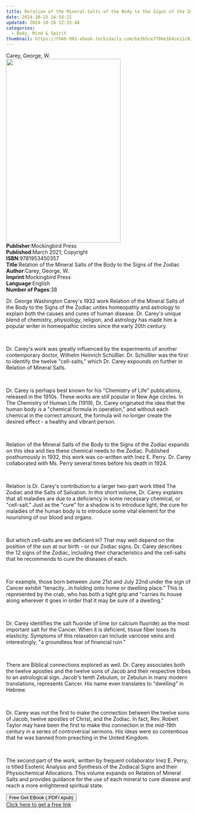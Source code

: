 ```yaml
---
title: Relation of the Mineral Salts of the Body to the Signs of the Zodiac | Free Book
date: 2024-10-25 16:54:21
updated: 2024-10-26 12:33:48
categories:
  - Body, Mind & Spirit
thumbnail: https://thmb-001-ebook.techidaily.com/be3b5ce7706e1b4ce11c01b3bc9073a4cb75767130778212fe0e755110c9d275.jpg
---
```

<main id="book-container">
  <div class="flex flex-col">
    <div class="book-brief flex-1 py-6 px-4 sm:p-6 md:py-10 md:px-8">
      <!-- brief-->
      <div class="book-brief-main">Carey, George, W.</div>
    </div>
    <div
      class="book-meta-info flex-1 grid gap-4 col-start-1 col-end-3 row-start-1 sm:mb-6 sm:grid-cols-4 lg:gap-6 lg:col-start-2 lg:row-end-6 lg:row-span-6 lg:mb-0"
    >
      <div
        class="book-meta-info-left place-content-center mt-4 p-4 text-sm leading-6 col-start-2 col-span-2 dark:text-slate-400"
      >
        <img
          class="w-full h-500 object-cover rounded-lg sm:h-255 sm:col-span-2 lg:col-span-full"
          src="https://img-001-ebook.techidaily.com/0f68f0f8a01a81c146a0c3ad56f53fc89de6fe28306c06c8b941ca33feaaa14b.jpg"
          alt=""
          width="312"
          height="500"
        />
      </div>
      <div
        class="book-meta-info-right mt-2 col-start-1 row-start-2 col-span-3 self-center"
      >
        <!-- meta data  -->
        <div class="flex flex-col px-4 md:px-8">
          <div class="flex-1">
            <strong>Publisher</strong>:<span class="px-2"
              >Mockingbird Press</span
            >
          </div>
          <div class="flex-1">
            <strong>Published</strong>:<span class="px-2"
              >March 2021; Copyright</span
            >
          </div>
          <div class="flex-1">
            <strong>ISBN</strong>:<span class="px-2">9781953450357</span>
          </div>
          <div class="flex-1">
            <strong>Title</strong>:<span class="px-2"
              >Relation of the Mineral Salts of the Body to the Signs of the
              Zodiac</span
            >
          </div>
          <div class="flex-1">
            <strong>Author</strong>:<span class="px-2">Carey, George, W.</span>
          </div>
          <div class="flex-1">
            <strong>Imprint</strong>:<span class="px-2">Mockingbird Press</span>
          </div>
          <div class="flex-1">
            <strong>Language</strong>:<span class="px-2">English</span>
          </div>
          <div class="flex-1">
            <strong>Number of Pages</strong>:<span class="px-2">38</span>
          </div>
        </div>
      </div>
    </div>
    <div class="book-description flex-1 py-6 px-4 sm:p-6 md:py-10 md:px-8">
      <div class="book-description-main">
        <div accordion-content="" id="description">
          <p>
            Dr. George Washington Carey's 1932 work Relation of the Mineral
            Salts of the Body to the Signs of the Zodiac unites homeopathy and
            astrology to explain both the causes and cures of human disease. Dr.
            Carey's unique blend of chemistry, physiology, religion, and
            astrology has made him a popular writer in homeopathic circles since
            the early 20th century.
          </p>
          <p>&nbsp;</p>
          <p>
            Dr. Carey's work was greatly influenced by the experiments of
            another contemporary doctor, Wilhelm Heinrich Schüßler. Dr. Schüßler
            was the first to identify the twelve "cell-salts," which Dr. Carey
            expounds on further in Relation of Mineral Salts.
          </p>
          <p>&nbsp;</p>
          <p>
            Dr. Carey is perhaps best known for his "Chemistry of Life"
            publications, released in the 1910s. These works are still popular
            in New Age circles. In The Chemistry of Human Life (1919), Dr. Carey
            originated the idea that the human body is a "chemical formula in
            operation," and without each chemical in the correct amount, the
            formula will no longer create the desired effect - a healthy and
            vibrant person.
          </p>
          <p>&nbsp;</p>
          <p>
            Relation of the Mineral Salts of the Body to the Signs of the Zodiac
            expands on this idea and ties these chemical needs to the Zodiac.
            Published posthumously in 1932, this work was co-written with Inez
            E. Perry. Dr. Carey collaborated with Ms. Perry several times before
            his death in 1924.
          </p>
          <p>&nbsp;</p>
          <p>
            Relation is Dr. Carey's contribution to a larger two-part work
            titled The Zodiac and the Salts of Salvation. In this short volume,
            Dr. Carey explains that all maladies are due to a deficiency in some
            necessary chemical, or "cell-salt." Just as the "cure" for a shadow
            is to introduce light, the cure for maladies of the human body is to
            introduce some vital element for the nourishing of our blood and
            organs.
          </p>
          <p>&nbsp;</p>
          <p>
            But which cell-salts are we deficient in? That may well depend on
            the position of the sun at our birth - or our Zodiac signs. Dr.
            Carey describes the 12 signs of the Zodiac, including their
            characteristics and the cell-salts that he recommends to cure the
            diseases of each.
          </p>
          <p>&nbsp;</p>
          <p>
            For example, those born between June 21st and July 22nd under the
            sign of Cancer exhibit "tenacity...in holding onto home or dwelling
            place." This is represented by the crab, who has both a tight grip
            and "carries its house along wherever it goes in order that it may
            be sure of a dwelling."
          </p>
          <p>&nbsp;</p>
          <p>
            Dr. Carey identifies the salt fluoride of lime (or calcium fluoride)
            as the most important salt for the Cancer. When it is deficient,
            tissue fiber loses its elasticity. Symptoms of this relaxation can
            include varicose veins and interestingly, "a groundless fear of
            financial ruin."
          </p>
          <p>&nbsp;</p>
          <p>
            There are Biblical connections explored as well. Dr. Carey
            associates both the twelve apostles and the twelve sons of Jacob and
            their respective tribes to an astrological sign. Jacob's tenth
            Zebulum, or Zebulun in many modern translations, represents Cancer.
            His name even translates to "dwelling" in Hebrew.
          </p>
          <p>&nbsp;</p>
          <p>
            Dr. Carey was not the first to make the connection between the
            twelve sons of Jacob, twelve apostles of Christ, and the Zodiac. In
            fact, Rev. Robert Taylor may have been the first to make this
            connection in the mid-19th century in a series of controversial
            sermons. His ideas were so contentious that he was banned from
            preaching in the United Kingdom.
          </p>
          <p>&nbsp;</p>
          <p>
            The second part of the work, written by frequent collaborator Inez
            E. Perry, is titled Esoteric Analysis and Synthesis of the Zodiacal
            Signs and their Physiochemical Allocations. This volume expands on
            Relation of Mineral Salts and provides guidance for the use of each
            mineral to cure disease and reach a more enlightened spiritual
            state.
          </p>
        </div>
        <div class="accordion-fader"></div>
      </div>
    </div>
    <div class="book-excerpts flex-1 py-6 px-4 sm:p-6 md:py-10 md:px-8"></div>
    <div
      class="book-about-author flex-1 py-6 px-4 sm:p-6 md:py-10 md:px-8"
    ></div>
    <div class="book-free-get flex-1 py-6 px-4 sm:p-6 md:py-10 md:px-8">
      <button
        id="btn-free-get"
        class="bg-blue-500 hover:bg-blue-700 text-white font-bold py-2 px-4 rounded"
      >
        Free Get EBook (.PDF/.epub)
      </button>
      <div id="countdown-display" class="px-2 text-lg mt-2"></div>
      <a
        id="free-link"
        class="hidden bg-blue-500 hover:bg-blue-700 text-white font-bold py-2 px-4 rounded"
        href="https://www.ebooks.com/en-us/book/210798986/relation-of-the-mineral-salts-of-the-body-to-the-signs-of-the-zodiac/carey-george-w/"
        target="_blank"
        >Click here to get a free link</a
      >
    </div>
    <script>
      let countdownTime = 0;
      let countdownInterval = null;
      document
        .getElementById('btn-free-get')
        .addEventListener('click', startCountdown);
      function startCountdown() {
        countdownTime = new Date().getTime() + 60000 * 3;
        countdownInterval = setInterval(updateCountdown, 1000);
        document.getElementById('btn-free-get').disabled = true;
        document
          .getElementById('btn-free-get')
          .classList.add('bg-gray-500', 'cursor-not-allowed');
      }
      function updateCountdown() {
        let currentTime = new Date().getTime();
        let timeLeft = countdownTime - currentTime;
        let secondsLeft = Math.floor(timeLeft / 1000);
        document.getElementById('countdown-display').innerHTML =
          `Remaining time: ${secondsLeft} seconds.`;
        if (secondsLeft <= 0) {
          clearInterval(countdownInterval);
          document.getElementById('btn-free-get').classList.add('hidden');
          document.getElementById('free-link').classList.remove('hidden');
          document.getElementById('countdown-display').innerHTML = '';
        }
      }
    </script>
  </div>
</main>
